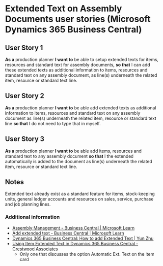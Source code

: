 # Extended Text on Assembly Documents user stories (Microsoft Dynamics 365 Business Central)

## User Story 1
  **As a** production planner **I want to** be able to setup extended texts for items, resources and standard text for assembly documents, **so that** I can add these extended texts as additional information to items, resources and standard text on any assembly document, as line(s) underneath the related item, resource or standard text line.

## User Story 2
  **As a** production planner **I want to** be able add extended texts as additional information to items, resources and standard text on any assembly document as line(s) underneath the related item, resource or standard text line **so that** I do not need to type that in myself.

## User Story 3
  **As a** production planner **I want to** be able add items, resources and standard text to any assembly document **so that** I the extended automatically is added to the document as line(s) underneath the related item, resource or standard text line.

## Notes
Extended text already exist as a standard feature for items, stock-keeping units, general ledger accounts and resources on sales, service, purchase and job planning lines.

### Additional information
  - [Assembly Management - Business Central | Microsoft Learn](https://learn.microsoft.com/en-us/dynamics365/business-central/assembly-assemble-items)
  - [Add extended text - Business Central | Microsoft Learn](https://learn.microsoft.com/en-us/dynamics365/business-central/ui-how-define-ext-text)
  - [Dynamics 365 Business Central: How to add Extended Text | Yun Zhu](https://yzhums.com/13060/)
  - [Using Item Extended Text in Dynamics 365 Business Central - Crestwood Associates](https://www.crestwood.com/blog/using-item-extended-text-in-dynamics-365-business-central/)
    - Only one that discusses the option Automatic Ext. Text on the item card 